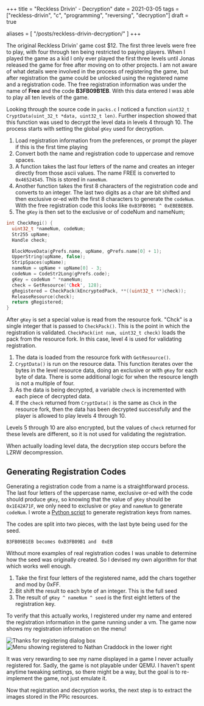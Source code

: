 +++
title = "Reckless Drivin' - Decryption"
date = 2021-03-05
tags = ["reckless-drivin", "c", "programming", "reversing", "decryption"]
draft = true

aliases = [
  "/posts/reckless-drivin-decryption/"
]
+++

The original Reckless Drivin' game cost $12. The first three levels were free to play, with four through
ten being restricted to paying players. When I played the game as a kid I only ever played the first three levels
until Jonas released the game for free after moving on to other projects. I am not aware of what details were involved in the process of registering the game, but after registration the game could be unlocked using the registered name and a
registration code. The free registration information was under the name of **Free** and the code **B3FB09B1EB**.
With this data entered I was able to play all ten levels of the game.

Looking through the source code in `packs.c` I noticed a function `uint32_t CryptData(uint_32_t *data, uint32_t len)`.
Further inspection showed that this function was used to decrypt the level data in levels 4 through 10. The process starts with
setting the global `gKey` used for decryption.
1. Load registration information from the preferences, or prompt the player if this is the first time playing
2. Convert both the name and registration code to uppercase and remove spaces.
3. A function takes the last four letters of the name and creates an integer directly from those ascii values. The name FREE is converted to `0x46524545`. This is stored in `nameNum`.
4. Another function takes the first 8 characters of the registration code and converts to an integer. The last two digits as a char
are bit shifted and then exclusive or-ed with the first 8 characters to generate the `codeNum`. With the free registration code this
looks like `0xB3FB09B1 ^ 0xEBEBEBEB`.
5. The `gKey` is then set to the exclusive or of codeNum and nameNum;

```c
int CheckRegi() {
  uint32_t *nameNum, codeNum;
  Str255 upName;
  Handle check;

  BlockMoveData(gPrefs.name, upName, gPrefs.name[0] + 1);
  UpperString(upName, false);
  StripSpaces(upName);
  nameNum = upName + upName[0] - 3;
  codeNum = CodeStr2Long(gPrefs.code);
  gKey = codeNum ^ *nameNum;
  check = GetResource('Chck', 128);
  gRegistered = CheckPack(kEncryptedPack, **((uint32_t **)check));
  ReleaseResource(check);
  return gRegistered;
}
```

After `gKey` is set a special value is read from the resource fork. "Chck" is a single integer that is passed to `CheckPack()`.
This is the point in which the registration is validated. `CheckPack(int num, uint32_t check)` loads the pack from the resource
fork. In this case, level 4 is used for validating registration.
1. The data is loaded from the resource fork with `GetResource()`.
2. `CryptData()` is run on the resource data. This function iterates over the bytes in the level resource data, doing an exclusive
or with `gKey` for each byte of data. There is some additional logic for when the resource length is not a multiple of four.
3. As the data is being decrypted, a variable `check` is incremented with each piece of decrypted data.
4. If the `check` returned from `CryptData()` is the same as `Chck` in the resource fork, then the data has been decrypted
successfully and the player is allowed to play levels 4 through 10.

Levels 5 through 10 are also encrypted, but the values of `check` returned for these levels are different, so it is not used
for validating the registration.

When actually loading level data, the decryption step occurs before the LZRW decompression.

## Generating Registration Codes

Generating a registration code from a name is a straightforward process. The last four letters of the uppercase name, exclusive
or-ed with the code should produce `gKey`, so knowing that the value of `gKey` should be `0x1E42A71F`, we only need to exclusive
or `gKey` and `nameNum` to generate `codeNum`. I wrote a [Python script](https://github.com/natecraddock/open-reckless-drivin/commit/917bae34ac576304c106b7abec17b393fca1738d) to generate registration keys from names.

The codes are split into two pieces, with the last byte being used for the seed.

```text
B3FB09B1EB becomes 0xB3FB09B1 and  0xEB
```

Without more examples of real registration codes I was unable to determine how the seed was originally created. So I devised my
own algorithm for that which works well enough.
1. Take the first four letters of the registered name, add the chars together and mod by 0xFF.
2. Bit shift the result to each byte of an integer. This is the full seed
3. The result of `gKey ^ nameNum ^ seed` is the first eight letters of the registration key.

To verify that this actually works, I registered under my name and entered the registration information in the game running
under a vm. The game now shows my registration information on the menu!

![Thanks for registering dialog box](/images/thanks-for-registering.jpg)
![Menu showing registered to Nathan Craddock in the lower right](/images/registered-to-nathan.jpg)

It was very rewarding to see my name displayed in a game I never actually registered for. Sadly, the
game is not playable under QEMU. I haven't spent anytime tweaking settings, so there might be a way, but
the goal is to re-implement the game, not just emulate it.

Now that registration and decryption works, the next step is to extract the images stored in the PPic resources.
